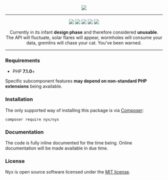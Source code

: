 <div align="center">
<img src="https://s29.postimg.org/wg17yp5lj/rsz_logo_l_300.png">

-----

<a title="Latest stable version" href="https://packagist.org/packages/nyx/nyx"><img src="https://poser.pugx.org/nyx/nyx/v/stable.png" /></a>
<a title="Total downloads" href="https://packagist.org/packages/nyx/nyx"><img src="https://poser.pugx.org/nyx/nyx/downloads.png" /></a>
<a title="Build status" href="https://travis-ci.org/unyx/nyx"><img src="https://travis-ci.org/unyx/nyx.png" /></a>
<a title="Scrutinizer quality score" href="https://scrutinizer-ci.com/g/unyx/nyx"><img src="https://scrutinizer-ci.com/g/unyx/nyx/badges/quality-score.png" /></a>
<a title="License" href="http://alcore.mit-license.org"><img src="http://img.shields.io/:license-mit-blue.svg" /></a>

Currently in its infant **design phase** and therefore considered **unusable**. The API will fluctuate, solar flares will appear, wormholes will consume your data, gremlins will chase your cat. You've been warned.

</div>

-----

### Requirements

- PHP **7.1.0**+
  
Specific subcomponent features **may depend on non-standard PHP extensions** being available.

### Installation

The only supported way of installing this package is via [Composer](http://getcomposer.org):

``composer require nyx/nyx``

### Documentation

The code is fully inline documented for the time being. Online documentation will be made available in due time.

### License

Nyx is open source software licensed under the [MIT license](http://alcore.mit-license.org).
